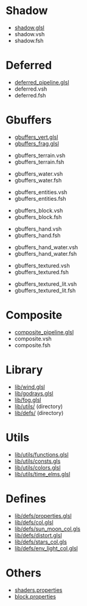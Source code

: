 # Shadow
- [shadow.glsl](./shaders/shadow.glsl)
- shadow.vsh
- shadow.fsh

# Deferred
- [deferred_pipeline.glsl](./shaders/deferred_pipeline.glsl)
- deferred.vsh
- deferred.fsh

# Gbuffers
<!-- Main VSH & FSH of the Gbuffers -->
- [gbuffers_vert.glsl](./shaders/gbuffers_vert.glsl)
- [gbuffers_frag.glsl](./shaders/gbuffers_frag.glsl)
<!-- General blocks -->
- gbuffers_terrain.vsh
- gbuffers_terrain.fsh
<!-- Translucent blocks -->
- gbuffers_water.vsh
- gbuffers_water.fsh
<!-- Entities -->
- gbuffers_entities.vsh
- gbuffers_entities.fsh
<!-- Block entities -->
- gbuffers_block.vsh
- gbuffers_block.fsh
<!-- Handheld objects -->
- gbuffers_hand.vsh
- gbuffers_hand.fsh
<!-- Translucent handheld objects -->
- gbuffers_hand_water.vsh
- gbuffers_hand_water.fsh
<!-- Particles -->
- gbuffers_textured.vsh
- gbuffers_textured.fsh
<!-- Luminous particles -->
- gbuffers_textured_lit.vsh
- gbuffers_textured_lit.fsh

# Composite
- [composite_pipeline.glsl](./shaders/composite_pipeline.glsl)
- composite.vsh
- composite.fsh

# Library
- [lib/wind.glsl](./shaders/lib/wind.glsl)
- [lib/godrays.glsl](./shaders/lib/godrays.glsl)
- [lib/fog.glsl](./shaders/lib/fog.glsl)
- [lib/utils/](#Utils) (directory)
- [lib/defs/](#Defines) (directory)

# Utils
- [lib/utils/functions.glsl](./shaders/lib/utils/functions.glsl)
- [lib/utils/consts.gls](./shaders/lib/utils/consts.glsl)
- [lib/utils/colors.glsl](./shaders/lib/utils/colors.glsl)
- [lib/utils/time_elms.glsl](./shaders/lib/utils/time_elms.glsl)

# Defines
- [lib/defs/properties.glsl](./shaders/lib/defs/properties.glsl)
- [lib/defs/col.glsl](./shaders/lib/defs/col.glsl)
- [lib/defs/sun_moon_col.gls](./shaders/lib/defs/sun_moon_col.glsl)
- [lib/defs/distort.glsl](./shaders/lib/defs/distort.glsl)
- [lib/defs/stars_col.gls](./shaders/lib/defs/stars_col.glsl)
- [lib/defs/env_light_col.glsl](./shaders/lib/defs/env_light_col.glsl)

# Others
- [shaders.properties](./shaders/shaders.properties)
- [block.properties](./shaders/block.properties)